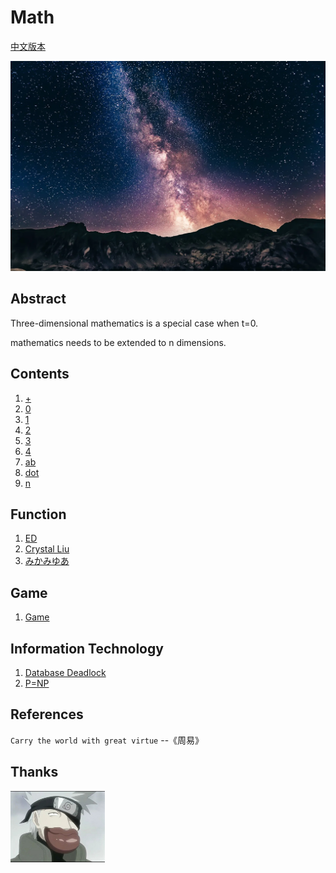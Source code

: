 # Math

[中文版本](readme.zh.md)

![image](n/n.webp)

## Abstract

Three-dimensional mathematics is a special case when t=0.

mathematics needs to be extended to n dimensions.

## Contents

1. [+](n/+.md)
1. [0](n/0.md)
1. [1](n/1.md)
1. [2](n/2.md)
1. [3](n/3.md)
1. [4](n/4.md)
1. [ab](n/ab.md)
1. [dot](n/dot.md)
1. [n](n/n.md)

## Function

1. [ED](function/forgetting-curve.md)
1. [Crystal Liu](function/Standard_deviation_diagram_micro.md)
1. [みかみゆあ](function/Survivorship_Curves.md)

## Game

1. [Game](game/readme.md)

## Information Technology

1. [Database Deadlock](it/Deadlock.md)
1. [P=NP](it/P=NP.md)

## References

  `Carry the world with great virtue` --《周易》

## Thanks

<a href="https://mp.weixin.qq.com/s?__biz=MzI1ODEyNDg3MA==&mid=2655476198&idx=1&sn=95a98827772aca245e33bcd05ef05d0a&chksm=f1bf04cfc6c88dd9027b86be9bc3e34e2fff5639e084f9075c32ffd669f7530b3aee7ef821b0&scene=178&cur_album_id=1501795090070077441&search_click_id=#rd" target="_blank">
  <img src="はたけカカシ.jpg" alt="朱穆翔" width="30%">
</a>
